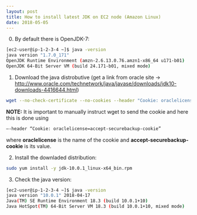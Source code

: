 ```yaml
---
layout: post
title: How to install latest JDK on EC2 node (Amazon Linux)
date: 2018-05-05
---  
```


0. By default there is OpenJDK-7:
```bash
[ec2-user@ip-1-2-3-4 ~]$ java -version
java version "1.7.0_171"
OpenJDK Runtime Environment (amzn-2.6.13.0.76.amzn1-x86_64 u171-b01)
OpenJDK 64-Bit Server VM (build 24.171-b01, mixed mode)
```

1. Download the java distrobutive (get a link from oracle site -> http://www.oracle.com/technetwork/java/javase/downloads/jdk10-downloads-4416644.html)
```bash
wget --no-check-certificate --no-cookies --header "Cookie: oraclelicense=accept-securebackup-cookie" http://download.oracle.com/otn-pub/java/jdk/10.0.1+10/fb4372174a714e6b8c52526dc134031e/jdk-10.0.1_linux-x64_bin.rpm
```
**NOTE:** It is important to manually instruct wget to send the cookie and here this is done using  
```bash
–-header “Cookie: oraclelicense=accept-securebackup-cookie”
```  
where **oraclelicense** is the name of the cookie and **accept-securebackup-cookie** is its value.

2. Install the downladed distribution: 
```bash
sudo yum install -y jdk-10.0.1_linux-x64_bin.rpm
```

3. Check the java version:
```bash
[ec2-user@ip-1-2-3-4 ~]$ java -version
java version "10.0.1" 2018-04-17
Java(TM) SE Runtime Environment 18.3 (build 10.0.1+10)
Java HotSpot(TM) 64-Bit Server VM 18.3 (build 10.0.1+10, mixed mode)
```